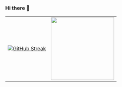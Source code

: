 ### Hi there 👋

<!--
**Konul304/Konul304** is a ✨ _special_ ✨ repository because its `README.md` (this file) appears on your GitHub profile.

Here are some ideas to get you started:

- 🔭 I’m currently working on ...
- 🌱 I’m currently learning ...
- 👯 I’m looking to collaborate on ...
- 🤔 I’m looking for help with ...
- 💬 Ask me about ...
- 📫 How to reach me: ...
- 😄 Pronouns: ...
- ⚡ Fun fact: ...
-->


 
 

<table width="100%" border="0" align="center" styles="border-collapse:collapse;">
  <tr border="none">
    <td align="center" border="0">
      <a height=200 href="https://git.io/streak-stats"><img style="margin: 0 auto;" src="https://github-readme-streak-stats.herokuapp.com?user=Konul304&theme=tokyonight&hide_border=true" alt="GitHub Streak" /></a>
    </td>
    <td align="center" border="0">
      <a href="https://github.com/Konul304/github-readme-stats">
        <img height=200 src="https://github-readme-stats.vercel.app/api?username=Konul304&show_icons=true&theme=synthwave&rank_icon=github&hide_border=true" />
      </a>
    </td>
  </tr>
 
</table>

